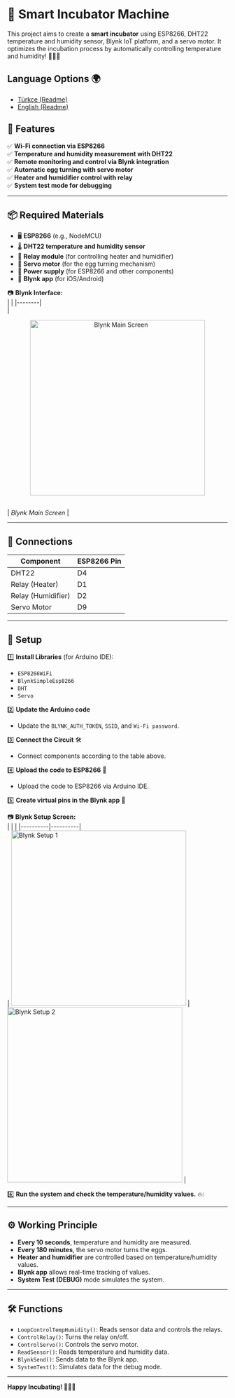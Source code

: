 # 🐣 Smart Incubator Machine  

This project aims to create a **smart incubator** using ESP8266, DHT22 temperature and humidity sensor, Blynk IoT platform, and a servo motor. It optimizes the incubation process by automatically controlling temperature and humidity! 🥚🔥💨  

## Language Options 🌍
- [Türkçe (Readme)](readme.tr.md)
- [English (Readme)](readme.md)


## 📌 Features  
✅ **Wi-Fi connection via ESP8266**  
✅ **Temperature and humidity measurement with DHT22**  
✅ **Remote monitoring and control via Blynk integration**  
✅ **Automatic egg turning with servo motor**  
✅ **Heater and humidifier control with relay**  
✅ **System test mode for debugging**  

---

## 📦 Required Materials  
- 🖥️ **ESP8266** (e.g., NodeMCU)  
- 🌡️ **DHT22 temperature and humidity sensor**  
- 🔌 **Relay module** (for controlling heater and humidifier)  
- 🔄 **Servo motor** (for the egg turning mechanism)  
- 🔋 **Power supply** (for ESP8266 and other components)  
- 📱 **Blynk app** (for iOS/Android)  

📷 **Blynk Interface:**  
|  |
|--------|  
| <p align="center"><img src="assets/img/blynk_main.jpeg" alt="Blynk Main Screen" width="400"/></p>  
| *Blynk Main Screen* |  

---

## 🔧 Connections  
| Component | ESP8266 Pin |  
|-----------|-------------|  
| DHT22     | D4          |  
| Relay (Heater) | D1      |  
| Relay (Humidifier) | D2  |  
| Servo Motor | D9       |  

---

## 🚀 Setup  

1️⃣ **Install Libraries** (for Arduino IDE):  
   - `ESP8266WiFi`  
   - `BlynkSimpleEsp8266`  
   - `DHT`  
   - `Servo`  

2️⃣ **Update the Arduino code**  
   - Update the `BLYNK_AUTH_TOKEN`, `SSID`, and `Wi-Fi password`.  

3️⃣ **Connect the Circuit** 🛠️  
   - Connect components according to the table above.  

4️⃣ **Upload the code to ESP8266** 📡  
   - Upload the code to ESP8266 via Arduino IDE.  

5️⃣ **Create virtual pins in the Blynk app** 📲  

📷 **Blynk Setup Screen:**  
|  |  |
|----------|----------|  
| <img src="assets/img/blynk_setup.jpeg" alt="Blynk Setup 1" width="400"/> | <img src="assets/img/blynk_setup2.jpeg" alt="Blynk Setup 2" width="400"/> |  

6️⃣ **Run the system and check the temperature/humidity values.** 🔥💧  

---

## ⚙️ Working Principle  
- **Every 10 seconds**, temperature and humidity are measured.  
- **Every 180 minutes**, the servo motor turns the eggs.  
- **Heater and humidifier** are controlled based on temperature/humidity values.  
- **Blynk app** allows real-time tracking of values.  
- **System Test (DEBUG)** mode simulates the system.  

---

## 🛠️ Functions  
- `LoopControlTempHumidity()`: Reads sensor data and controls the relays.  
- `ControlRelay()`: Turns the relay on/off.  
- `ControlServo()`: Controls the servo motor.  
- `ReadSensor()`: Reads temperature and humidity data.  
- `BlynkSend()`: Sends data to the Blynk app.  
- `SystemTest()`: Simulates data for the debug mode.  

---

**Happy Incubating! 🐣🔥💨**  